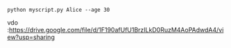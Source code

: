 ```
python myscript.py Alice --age 30

```
vdo :https://drive.google.com/file/d/1F190afUfU1BrzILkD0RuzM4AoPAdwdA4/view?usp=sharing
